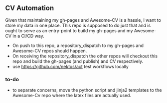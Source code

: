 ## CV Automation

Given that maintaining my gh-pages and Awesome-CV is a hassle, I want to store my data in one place. This repo is supposed to do just that and is ought to serve as an entry-point to build my gh-pages and my Awesome-CV in a CI/CD way.

- On push to this repo, a repository_dispatch to my gh-pages and Awesome-CV repos should happen.
- On receiving the repository_dispatch the other repos will checkout this repo and build the gh-pages (and publish) and CV respectively.
- use https://github.com/nektos/act test workflows locally

### to-do

- to separate concerns, move the python script and jinja2 templates to the Awesome-Cv repo where the latex files are actually used.
